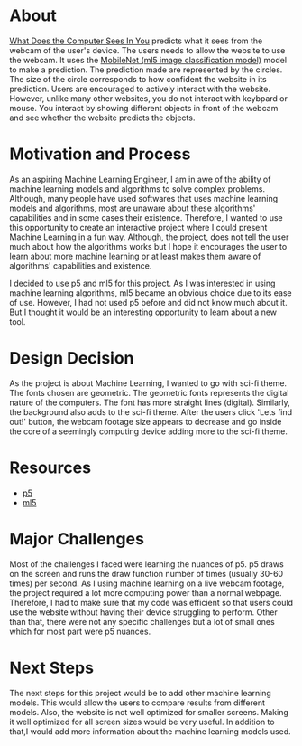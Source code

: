 # About

[What Does the Computer Sees In You](https://kg1642.github.io/WhatDoesTheComputerSeesInYou/) predicts what it sees from the webcam of the user's device. The users needs to allow the website to use the webcam. It uses the [MobileNet (ml5 image classification model)](https://ml5js.org/docs/video-classification-example) model to make a prediction.
The prediction made are represented by the circles. The size of the circle corresponds to how confident the website in its prediction. Users are encouraged to actively interact with the website. However, unlike 
many other websites, you do not interact with keybpard or mouse. You interact by showing different objects in front of the webcam and see whether the website predicts the objects.  

# Motivation and Process
As an aspiring Machine Learning Engineer, I am in awe of the ability of machine learning models and algorithms to solve complex problems. Although, many people have used softwares that uses machine learning models and algorithms, most are unaware about these algorithms' capabilities and in some cases their existence. Therefore, I
wanted to use this opportunity to create an interactive project where I could present Machine Learning in a fun way. Although, the project, does not tell the user much about how the algorithms works but I hope it encourages the user to learn about more machine learning or at least makes them aware of algorithms' capabilities and existence.

I decided to use p5 and ml5 for this project. As I was interested in using machine learning algorithms, ml5 became an obvious choice
due to its ease of use. However, I had not used p5 before and did not know much about it. But I thought it would be an interesting opportunity to learn about a new tool.

# Design Decision
As the project is about Machine Learning, I wanted to go with sci-fi theme. The fonts chosen are geometric. The geometric fonts represents the digital nature of the computers. The font has more straight lines (digital). Similarly, the background also adds to the sci-fi theme.
After the users click 'Lets find out!' button, the webcam footage size appears to decrease and go inside the core of a seemingly computing device adding more to the sci-fi theme.

# Resources
- [p5](https://p5js.org/)
- [ml5](https://ml5js.org/)

# Major Challenges

Most of the challenges I faced were learning the nuances of p5. p5 draws on the screen and runs the draw function number of times (usually 30-60 times) per second. As I using machine learning on a live webcam
footage, the project required a lot more computing power than a normal webpage. Therefore, I had to make sure that my code was efficient so that users could use the website without having their device struggling to perform.
Other than that, there were not any specific challenges but a lot of small ones which for most part were p5 nuances.

# Next Steps

The next steps for this project would be to add other machine learning models. This would allow the users to compare results from different models. Also, the website is not well optimized for smaller screens. Making it well optimized for all screen sizes would be very useful.
In addition to that,I would add more information about the machine learning models used. 

